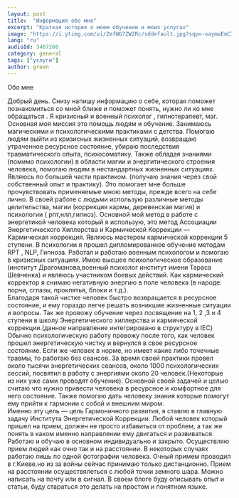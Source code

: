 ```yaml
---
layout: post
title:  "Информация обо мне"
excerpt: "Краткая история о моем обучении и моих услугах"
image: "https://i.ytimg.com/vi/ZmfWG7ZW2Rc/sddefault.jpg?sqp=-oaymwEmCIAFEOAD8quKqQMa8AEB-AHUBoAC4AOKAgwIABABGGUgWyhQMA8=&rs=AOn4CLAZV0Qm9ooWiaAtcbwR4GyxWPhRcA"
lang: "ru"
audioId: 3467260
category: general
tags: ["услуги"]
author: green
---
```


Обо мне

Добрый день. Снизу напишу  информацию о себе, которая поможет познакомиться  со мной ближе и поможет понять, нужно ли ко мне обращаться .
Я кризисный и военный  психолог , гипнотерапевт, маг. Основная моя миссия это помощь людям и обучение. 
Занимаюсь  магическими и психологическими  практиками  с детства.  Помогаю людям выйти из кризисных жизненных ситуаций, возвращаю утраченное ресурсное состояние, убираю последствия травматического опыта, психосоматику.
Также обладая знаниями (помимо психологии) в области магии и  энергитического строения человека, помогаю людям  в  нестандартных жизненных ситуациях. 
Являюсь по большей части практиком. (получаю знания через свой собственный опыт и практику). Это помогает мне больше прочувствовать применяемые мною методы, прежде всего на себе лично.
В своей работе с людьми использую различные  методы  целительства, магии (коррекция кармы, деревенская магия) и  психологии ( рпт,нлп,гипноз).
Основной мой метод в  работе с энергетикой человека который  я использую, это метод Ассоциации Энергетического Хиллерства и Кармической Коррекции  — Кармическая коррекция. Являюсь мастером кармической коррекции 5 ступени. 
В психологии я прошел дипломированное обучение методам RPT , NLP, Гипноза. Работал и работаю военным психологом и помогаю в кризисных ситуациях. Имею высшее психологическое образование (институт Драгоманова,военный психолог институт имени Тараса Шевченка) и являюсь участником боевых действий.
Как кармический корректор я снимаю негативную энергию  в поле человека (в народе: порчи, сглазы, проклятья, блоки и т.д.).                           
Благодаря такой чистке человек быстро возвращается в ресурсное состояние, и ему гораздо легче решать возникшие жизненные ситуации и вопросы.
Так же провожу обучение через посвящение на 1, 2 ,3  и 4 ступени в школу Энергетического хиллерства и кармической коррекции.(данное направление интегрировано в структуру в IEC) 
Обычно психологическую  работу провожу после того, как человек прошел энергетическую чистку и вернулся в свое ресурсное состояние. Если же человек в норме, но имеет какие либо точечные травмы, то работаю без сеансов.
За время своей практики провел около  тысячи энергетических сеансов, около 1000  психологических сессий, посвятил в  работу с энергиями около 20 человек.(Некоторые из них уже сами проводят обучение).
Основной своей задачей и целью считаю что нужно привести человека в ресурсное  и комфортное для него состояние. Также помогаю дать человеку  знания которые помогут ему прийти к гармонии  с собой и внешним миром.  
Именно эту цель — цель Гармоничного развития, я ставлю в главную задачу Института Энергетической Коррекции.  Любой человек который пришел  на прием, должен не просто избавиться от проблем, а так же понять в каком именно направлении ему двигаться и развиваться.
Работаю и обучаю в основном индивидуально и закрыто. 
Осуществляю прием людей как очно так и на расстоянии. В некоторых случаях работаю лишь по одной фотографии человека.
Очный примем проводил в г.Киеве.но из за войны сейчас принимаю только дистанционно. Прием на расстоянии осуществялеться с любой точки земного шара. Можно  написать  на почту или в сигнал.
В своем блоге буду описывать опыт и  статьи, буду стараться это делать на простом и понятном языке.
